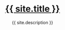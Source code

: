 <div style="margin:40vh auto">
<h1 align="center"><a href="{{ site.github.url }}">{{ site.title }}</a></h1>
<p align="center">{{ site.description }}</p>
</div>

